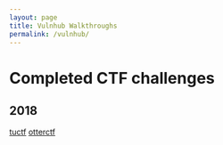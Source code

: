 ```yaml
---
layout: page
title: Vulnhub Walkthroughs
permalink: /vulnhub/
---
```

# Completed CTF challenges

## 2018
[tuctf](https://bzyo.github.io/ctfs/2018/tuctf)
[otterctf](https://bzyo.github.io/ctfs/2018/otterctf)